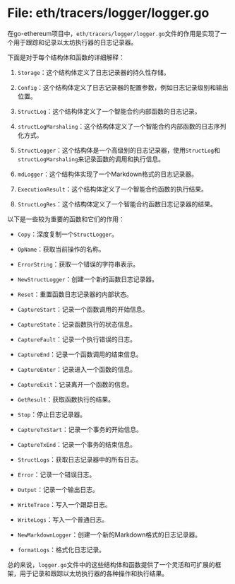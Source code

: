# File: eth/tracers/logger/logger.go

在go-ethereum项目中，`eth/tracers/logger/logger.go`文件的作用是实现了一个用于跟踪和记录以太坊执行器的日志记录器。

下面是对于每个结构体和函数的详细解释：

1. `Storage`：这个结构体定义了日志记录器的持久性存储。

2. `Config`：这个结构体定义了日志记录器的配置参数，例如日志记录级别和输出位置。

3. `StructLog`：这个结构体定义了一个智能合约内部函数的日志记录。

4. `structLogMarshaling`：这个结构体定义了一个智能合约内部函数的日志序列化方式。

5. `StructLogger`：这个结构体是一个高级别的日志记录器，使用`StructLog`和`structLogMarshaling`来记录函数的调用和执行信息。

6. `mdLogger`：这个结构体实现了一个Markdown格式的日志记录器。

7. `ExecutionResult`：这个结构体定义了一个智能合约函数的执行结果。

8. `StructLogRes`：这个结构体定义了一个智能合约函数日志记录器的结果。

以下是一些较为重要的函数和它们的作用：

- `Copy`：深度复制一个`StructLogger`。

- `OpName`：获取当前操作的名称。

- `ErrorString`：获取一个错误的字符串表示。

- `NewStructLogger`：创建一个新的函数日志记录器。

- `Reset`：重置函数日志记录器的内部状态。

- `CaptureStart`：记录一个函数调用的开始信息。

- `CaptureState`：记录函数执行的状态信息。

- `CaptureFault`：记录一个执行错误的日志。

- `CaptureEnd`：记录一个函数调用的结束信息。

- `CaptureEnter`：记录进入一个函数的信息。

- `CaptureExit`：记录离开一个函数的信息。

- `GetResult`：获取函数执行的结果。

- `Stop`：停止日志记录器。

- `CaptureTxStart`：记录一个事务的开始信息。

- `CaptureTxEnd`：记录一个事务的结束信息。

- `StructLogs`：获取日志记录器中的所有日志。

- `Error`：记录一个错误日志。

- `Output`：记录一个输出日志。

- `WriteTrace`：写入一个跟踪日志。

- `WriteLogs`：写入一个普通日志。

- `NewMarkdownLogger`：创建一个新的Markdown格式的日志记录器。

- `formatLogs`：格式化日志记录。

总的来说，`logger.go`文件中的这些结构体和函数提供了一个灵活和可扩展的框架，用于记录和跟踪以太坊执行器的各种操作和执行结果。

